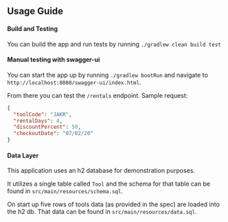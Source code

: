 ## Usage Guide

#### Build and Testing
You can build the app and run tests by running `./gradlew clean build test`

#### Manual testing with swagger-ui
You can start the app up by running `./gradlew bootRun` and navigate to `http://localhost:8080/swagger-ui/index.html`.

From there you can test the `/rentals` endpoint. Sample request:
```json
{
  "toolCode": "JAKR",
  "rentalDays": 4,
  "discountPercent": 50,
  "checkoutDate": "07/02/20"
}
````

#### Data Layer
This application uses an h2 database for demonstration purposes. 

It utilizes a single table called `Tool` and the schema for that table can be found in `src/main/resources/schema.sql`.

On start up five rows of tools data (as provided in the spec) are loaded into the h2 db. That data can be found in `src/main/resources/data.sql`. 